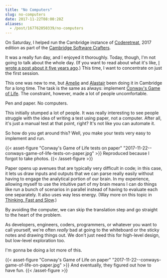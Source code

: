 ```yaml
---
title: "No Computers"
slug: no-computers
date: 2017-11-22T08:00:28Z
aliases:
  - /post/167762050339/no-computers
---
```


On Saturday, I helped run the Cambridge instance of [Coderetreat][], 2017 edition as part of the [Cambridge Software Crafters][].

It was a really fun day, and I enjoyed it thoroughly. Today, though, I'm not going to talk about the whole day. (If you want to read about what it's like, [I wrote a post about it five years ago][post: global day of coderetreat].) This time, I want to concentrate on just the first session.

This one was new to me, but [Amelie][@ameliecornelis] and [Alastair][@alastairs] been doing it in Cambridge for a long time. The task is the same as always: implement [Conway's Game of Life][]. The constraint, however, made a lot of people uncomfortable.

Pen and paper. No computers.

<!--more-->

This initially stumped a lot of people. It was really interesting to see people struggle with the idea of writing a test using paper, not a computer. After all, it's just a manual test at that point, right? It's not like you can automate it.

So how do you get around this? Well, you make your tests very easy to implement and run.

{{< asset-figure "Conway's Game of Life tests on paper" "2017-11-22--conways-game-of-life-tests-on-paper.jpg" >}}
Reproduced because I forgot to take photos.
{{< /asset-figure >}}

Paper opens up avenues that are typically very difficult in code; in this case, it lets us draw inputs and outputs that we can parse really easily without having to engage the analytical portion of our brain. In my experience, allowing myself to use the intuitive part of my brain means I can do things like run a bunch of scenarios in parallel instead of having to evaluate each one separately. It also uses way less energy. (Way more on this topic in [Thinking, Fast and Slow][].)

By avoiding the computer, we can skip the translation step and go straight to the heart of the problem.

As developers, engineers, coders, programmers, or whatever you want to call yourself, we're often _really_ bad at going to the whiteboard or the sticky notes and drawing things out. We don't just need this for high-level design, but low-level exploration too.

I'm gonna be doing a lot more of this.

{{< asset-figure "Conway's Game of Life on paper" "2017-11-22--conways-game-of-life-on-paper.jpg" >}}
And eventually, they figured out how to have fun.
{{< /asset-figure >}}

[@ameliecornelis]: https://twitter.com/AmelieCornelis
[@alastairs]: https://twitter.com/alastairs
[cambridge software crafters]: https://www.meetup.com/Cambridge-Software-Crafters/
[coderetreat]: http://coderetreat.org/
[conway's game of life]: http://monospacedmonologues.com/post/13794728271/global-day-of-coderetreat
[post: global day of coderetreat]: http://monospacedmonologues.com/post/13794728271/global-day-of-coderetreat
[thinking, fast and slow]: http://amzn.to/2AZD9M7
